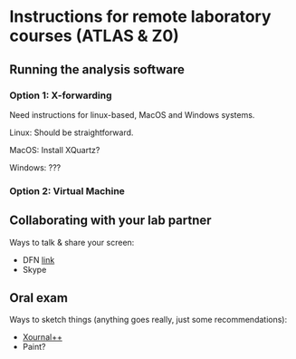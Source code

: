 # Instructions for remote laboratory courses (ATLAS & Z0)

## Running the analysis software

### Option 1: X-forwarding

Need instructions for linux-based, MacOS and Windows systems.

Linux: Should be straightforward.

MacOS: Install XQuartz?

Windows: ???


### Option 2: Virtual Machine


## Collaborating with your lab partner

Ways to talk & share your screen:
* DFN [link](https://www.conf.dfn.de/)
* Skype

## Oral exam

Ways to sketch things (anything goes really, just some recommendations):
* [Xournal++](https://github.com/xournalpp/xournalpp)
* Paint?

